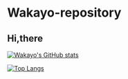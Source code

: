 # Wakayo-repository

## Hi,there

[![Wakayo's GitHub stats](https://github-readme-stats.vercel.app/api?username=WakayoIshida&theme=vue-dark&show_icons=true)](https://github.com/WakayoIshida/github-readme-stats)

[![Top Langs](https://github-readme-stats.vercel.app/api/top-langs/?username=WakayoIshida&layout=donut-vertical)](https://github.com/anuraghazra/github-readme-stats)
